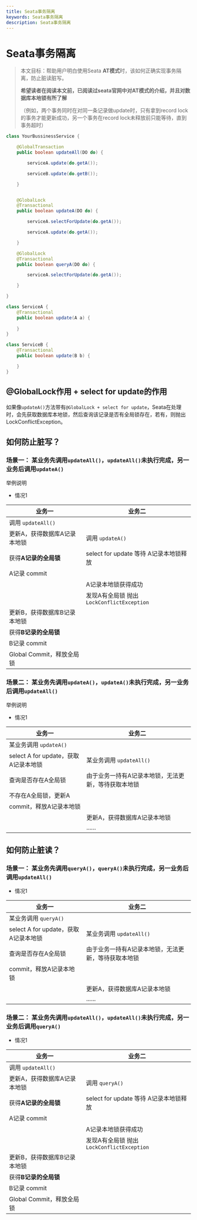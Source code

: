 ```yaml
---
title: Seata事务隔离  
keywords: Seata事务隔离  
description: Seata事务隔离
---
```


# Seata事务隔离

> 本文目标：帮助用户明白使用Seata **AT模式**时，该如何正确实现事务隔离，防止脏读脏写。
> 
> **希望读者在阅读本文前，已阅读过seata官网中对AT模式的介绍，并且对数据库本地锁有所了解**
> 
> （例如，两个事务同时在对同一条记录做update时，只有拿到record lock的事务才能更新成功，另一个事务在record lock未释放前只能等待，直到事务超时）


```java
class YourBussinessService {

    @GlobalTransaction
    public boolean updateAll(DO do) {

        serviceA.update(do.getA());

        serviceB.update(do.getB());

    }


    @GlobalLock
    @Transactional
    public boolean updateA(DO do) {

        serviceA.selectForUpdate(do.getA());

        serviceA.update(do.getA());

    }

    @GlobalLock
    @Transactional
    public boolean queryA(DO do) {

        serviceA.selectForUpdate(do.getA());

    }

}

```

```java
class ServiceA {
    @Transactional
    public boolean update(A a) {
    
    }
}

```

```java
class ServiceB {
    @Transactional
    public boolean update(B b) {

    }
}
```
## **@GlobalLock作用 + select for update的作用**

如果像`updateA()`方法带有`@GlobalLock + select for update`，Seata在处理时，会先获取数据库本地锁，然后查询该记录是否有全局锁存在，若有，则抛出LockConflictException。



## **如何防止脏写？**

### 场景一： 某业务先调用`updateAll()`，`updateAll()`未执行完成，另一业务后调用`updateA()`


举例说明

- 情况1 
  
| 业务一                       | 业务二                                     |
| ---------------------------- | ------------------------------------------ |
| 调用 `updateAll()`           |                                            |
| 更新A，获得数据库A记录本地锁 | 调用 `updateA()`                           |
| 获得**A记录的全局锁**        | select for update 等待   A记录本地锁释放   |
| A记录 commit                 |                                            |
|                              | A记录本地锁获得成功                        |
|                              | 发现A有全局锁  抛出`LockConflictException` |
| 更新B，获得数据库B记录本地锁 |                                            |
| 获得**B记录的全局锁**        |                                            |
| B记录 commit                 |                                            |
| Global Commit，释放全局锁    |                                            |





### 场景二：  某业务先调用`updateA()`，`updateA()`未执行完成，另一业务后调用`updateAll()`
举例说明

- 情况1 
  
| 业务一                               | 业务二                                              |
| ------------------------------------ | --------------------------------------------------- |
| 某业务调用 `updateA()`               |                                                     |
| select A for update，获取A记录本地锁 | 某业务调用 `updateAll()`                            |
| 查询是否存在A全局锁                  | 由于业务一持有A记录本地锁，无法更新，等待获取本地锁 |
| 不存在A全局锁，更新A                 |                                                     |
| commit，释放A记录本地锁              |                                                     |
|                                      | 更新A，获得数据库A记录本地锁                        |
|                                      | ......                                              |


## **如何防止脏读？**

### 场景一：  某业务先调用`queryA()`，`queryA()`未执行完成，另一业务后调用`updateAll()`
- 情况1 
  
| 业务一                               | 业务二                                              |
| ------------------------------------ | --------------------------------------------------- |
| 某业务调用 `queryA()`                |                                                     |
| select A for update，获取A记录本地锁 | 某业务调用 `updateAll()`                            |
| 查询是否存在A全局锁                  | 由于业务一持有A记录本地锁，无法更新，等待获取本地锁 |
| commit，释放A记录本地锁              |                                                     |
|                                      | 更新A，获得数据库A记录本地锁                        |
|                                      | ......                                              |

### 场景二：  某业务先调用`updateAll()`，`updateAll()`未执行完成，另一业务后调用`queryA()`

- 情况1 
  
| 业务一                       | 业务二                                     |
| ---------------------------- | ------------------------------------------ |
| 调用 `updateAll()`           |                                            |
| 更新A，获得数据库A记录本地锁 | 调用 `queryA()`                           |
| 获得**A记录的全局锁**        | select for update 等待   A记录本地锁释放   |
| A记录 commit                 |                                            |
|                              | A记录本地锁获得成功                        |
|                              | 发现A有全局锁  抛出`LockConflictException` |
| 更新B，获得数据库B记录本地锁 |                                            |
| 获得**B记录的全局锁**        |                                            |
| B记录 commit                 |                                            |
| Global Commit，释放全局锁    |                                            |

